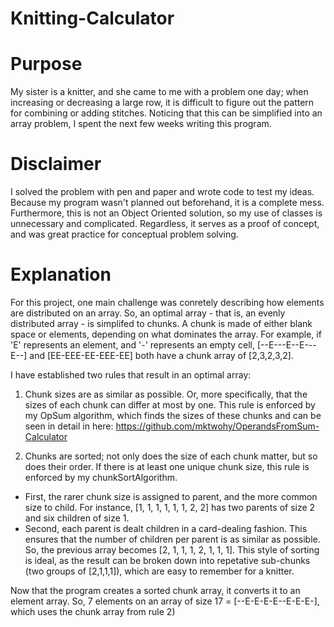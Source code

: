 # Knitting-Calculator
# Purpose
My sister is a knitter, and she came to me with a problem one day; when increasing or decreasing a large row, it is difficult to figure out the pattern for combining or adding stitches. Noticing that this can be simplified into an array problem, I spent the next few weeks writing this program.

# Disclaimer
I solved the problem with pen and paper and wrote code to test my ideas. Because my program wasn't planned out beforehand, it is a complete mess.
Furthermore, this is not an Object Oriented solution, so my use of classes is unnecessary and complicated. Regardless, it serves as a proof of concept, and was 
great practice for conceptual problem solving.

# Explanation
For this project, one main challenge was conretely describing how elements are distributed on an array. So, an optimal array - that is, an evenly distributed array -
is simplifed to chunks. A chunk is made of either blank space or elements, depending on what dominates the array.
For example, if 'E' represents an element, and '-' represents an empty cell, [--E---E--E---E--] and [EE-EEE-EE-EEE-EE] both have a chunk array of [2,3,2,3,2].

I have established two rules that result in an optimal array:
1) Chunk sizes are as similar as possible. Or, more specifically, that the sizes of each chunk can differ at most by one.
This rule is enforced by my OpSum algorithm, which finds the sizes of these chunks and can be seen in detail in here: https://github.com/mktwohy/OperandsFromSum-Calculator

2) Chunks are sorted; not only does the size of each chunk matter, but so does their order. If there is at least one unique chunk size, this rule is enforced by 
my chunkSortAlgorithm. 
  - First, the rarer chunk size is assigned to parent, and the more common size to child. For instance, [1, 1, 1, 1, 1, 1, 2, 2] 
  has two parents of size 2 and six children of size 1. 
  - Second, each parent is dealt children in a card-dealing fashion. This ensures that the number of children per parent is as similar as possible. So, the previous array 
  becomes [2, 1, 1, 1, 2, 1, 1, 1].
 This style of sorting is ideal, as the result can be broken down into repetative sub-chunks (two groups of [2,1,1,1]), which are easy to remember for a knitter. 

Now that the program creates a sorted chunk array, it converts it to an element array. So, 7 elements on an array of size 17 = [--E-E-E-E--E-E-E-], 
which uses the chunk array from rule 2)

